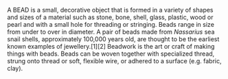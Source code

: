 A BEAD is a small, decorative object that is formed in a variety of shapes and sizes of a material such as stone, bone, shell, glass, plastic, wood or pearl and with a small hole for threading or stringing. Beads range in size from under to over in diameter. A pair of beads made from _Nassarius_ sea snail shells, approximately 100,000 years old, are thought to be the earliest known examples of jewellery.[1][2] Beadwork is the art or craft of making things with beads. Beads can be woven together with specialized thread, strung onto thread or soft, flexible wire, or adhered to a surface (e.g. fabric, clay).
